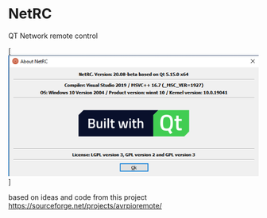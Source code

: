 # NetRC
QT Network remote control


[![N|Solid](https://github.com/AceOfSnakes/NetRC/blob/master/doc/images/about.png)]


based on ideas and code from this project
https://sourceforge.net/projects/avrpioremote/

